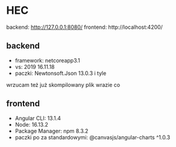 # HEC

backend: http://127.0.0.1:8080/
frontend: http://localhost:4200/


## backend
- framework: netcoreapp3.1
- vs: 2019 16.11.18
- paczki: Newtonsoft.Json 13.0.3 i tyle

wrzucam też już skompilowany plik wrazie co

## frontend
- Angular CLI: 13.1.4
- Node: 16.13.2
- Package Manager: npm 8.3.2
- paczki po za standardowymi: @canvasjs/angular-charts ^1.0.3